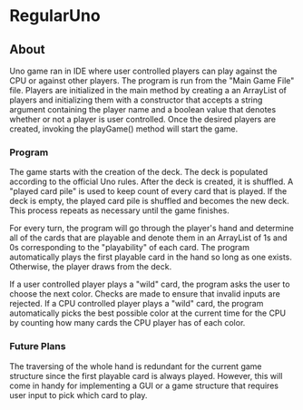 # RegularUno

## About
Uno game ran in IDE where user controlled players can play against the CPU or against other players. The program is run from the "Main Game File" file. Players are initialized in the main method by creating a an ArrayList of players and initializing them with a constructor that accepts a string argument containing the player name and a boolean value that denotes whether or not a player is user controlled. Once the desired players are created, invoking the playGame() method will start the game. 

### Program

The game starts with the creation of the deck. The deck is populated according to the official Uno rules. After the deck is created, it is shuffled. A "played card pile" is used to keep count of every card that is played. If the deck is empty, the played card pile is shuffled and becomes the new deck. This process repeats as necessary until the game finishes.

For every turn, the program will go through the player's hand and determine all of the cards that are playable and denote them in an ArrayList of 1s and 0s corresponding to the "playability" of each card. The program automatically plays the first playable card in the hand so long as one exists. Otherwise, the player draws from the deck.

If a user controlled player plays a "wild" card, the program asks the user to choose the next color. Checks are made to ensure that invalid inputs are rejected. If a CPU controlled player plays a "wild" card, the program automatically picks the best possible color at the current time for the CPU by counting how many cards the CPU player has of each color.

### Future Plans

The traversing of the whole hand is redundant for the current game structure since the first playable card is always played. However, this will come in handy for implementing a GUI or a game structure that requires user input to pick which card to play.





